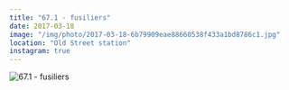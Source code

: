 ```yaml
---
title: "67.1 - fusiliers"
date: 2017-03-18
image: "/img/photo/2017-03-18-6b79909eae88660538f433a1bd8786c1.jpg"
location: "Old Street station"
instagram: true
---
```


![67.1 - fusiliers](/img/photo/2017-03-18-6b79909eae88660538f433a1bd8786c1.jpg)
